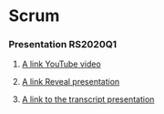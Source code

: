 ﻿# Scrum
### Presentation RS2020Q1

1. [A link YouTube video](https://youtu.be/uU44FYTLaog)

2. [A link Reveal presentation](https://myfenix92.github.io/presentation-RSSchool/)

3. [A link to the transcript presentation](https://myfenix92.github.io/presentation-RSSchool/transcription)
